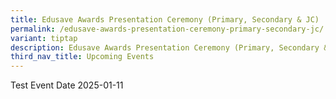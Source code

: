 ```yaml
---
title: Edusave Awards Presentation Ceremony (Primary, Secondary & JC)
permalink: /edusave-awards-presentation-ceremony-primary-secondary-jc/
variant: tiptap
description: Edusave Awards Presentation Ceremony (Primary, Secondary & JC)
third_nav_title: Upcoming Events
---
```

<p>Test Event Date 2025-01-11</p>